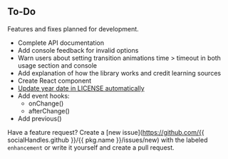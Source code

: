 ## To-Do

Features and fixes planned for development.

-  Complete API documentation
-  Add console feedback for invalid options
-  Warn users about setting transition animations time > timeout in both usage section and console
-  Add explanation of how the library works and credit learning sources
-  Create React component
-  [Update year date in LICENSE automatically](https://github.com/marketplace/actions/update-license-copyright-year-s)
-  Add event hooks:
   -  onChange()
   -  afterChange()
-  Add previous()

Have a feature request? Create a [new issue](https://github.com/{{ socialHandles.github }}/{{ pkg.name }}/issues/new) with the labeled `enhancement` or write it yourself and create a pull request.
